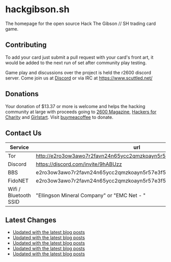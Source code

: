# hackgibson.sh
The homepage for the open source Hack The Gibson // SH trading card game.


## Contributing

To add your card just submit a pull request with your card's front art, it would be added to the next run of set after community play testing.

Game play and discussions over the project is held the r2600 discord server. Come join us at [Discord](https://discord.com/invite/9hABUzz) or via IRC at https://www.scuttled.net/


## Donations

Your donation of $13.37 or more is welcome and helps the hacking community at large with proceeds going to [2600 Magazine](https://2600.com/), [Hackers for Charity](https://hackersforcharity.org) and [Girlstart](https://girlstart.org).  Visit [buymeacoffee](https://www.buymeacoffee.com/hackgibson.sh) to donate.


## Contact Us

Service | url
-|-
Tor | http://e2ro3ow3awo7r2favn24n65ycc2qmzkoayn5r57e3f56nvjwdcgg32ad.onion
Discord | https://discord.com/invite/9hABUzz
BBS | e2ro3ow3awo7r2favn24n65ycc2qmzkoayn5r57e3f56nvjwdcgg32ad.onion:23
FidoNET | e2ro3ow3awo7r2favn24n65ycc2qmzkoayn5r57e3f56nvjwdcgg32ad.onion:24554
Wifi / Bluetooth SSID | "Ellingson Mineral Company" or "EMC Net - <fidonet address>"

## Latest Changes
<!-- BLOG-POST-LIST:START -->
- [Updated with the latest blog posts](https://github.com/DFW2600/hackgibson.sh/commit/f7bffd58089bd4feba1096c3a12c31e9fee48150)
- [Updated with the latest blog posts](https://github.com/DFW2600/hackgibson.sh/commit/3f22d5b44d35dfb9b4d8a602f8631eca20f8ed3d)
- [Updated with the latest blog posts](https://github.com/DFW2600/hackgibson.sh/commit/7b23c53c1d7b84c94980d99e7e1f6aceecdd6fdf)
- [Updated with the latest blog posts](https://github.com/DFW2600/hackgibson.sh/commit/72988277136697c4d5dd17ed4a2d3338aea978ed)
- [Updated with the latest blog posts](https://github.com/DFW2600/hackgibson.sh/commit/245b644a7a0d998dea2578fe3d1dd8b9e3adb092)
<!-- BLOG-POST-LIST:END -->
